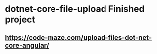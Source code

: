 # dotnet-core-file-upload Finished project
##  https://code-maze.com/upload-files-dot-net-core-angular/
